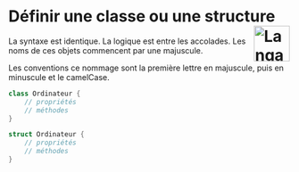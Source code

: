 # **Définir une classe ou une structure** <a href="../../../"><img src="https://upload.wikimedia.org/wikipedia/commons/9/9d/Swift_logo.svg" alt="Langage Swift" align="right" height="64px"></a>
La syntaxe est identique. La logique est entre les accolades. Les noms de ces objets commencent par une majuscule.

Les conventions ce nommage sont la première lettre en majuscule, puis en minuscule et le camelCase.

```swift
class Ordinateur {
    // propriétés
    // méthodes
}

struct Ordinateur {
    // propriétés
    // méthodes
}
```